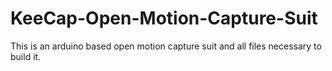 # KeeCap-Open-Motion-Capture-Suit
This is an arduino based open motion capture suit and all files necessary to build it.

